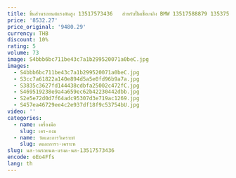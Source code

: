 ```yaml
---
title: ชิ้นส่วนรถยนต์แรงดันสูง 13517573436   สําหรับปั๊มเชื้อเพลิง BMW 13517588879 13537528345   1920LL 9819938480
price: '8532.27'
price_original: '9480.29'
currency: THB
discount: 10%
rating: 5
volume: 73
image: S4bbb6bc711be43c7a1b299520071a0beC.jpg
images:
  - S4bbb6bc711be43c7a1b299520071a0beC.jpg
  - S3cc7a61822a140e894d5a5e0fd96b9a7a.jpg
  - S3835c3627fd144438cdbfa25002c472fC.jpg
  - S469519238e9a4a659ec62b42230442dbb.jpg
  - S2e5e72d0d7f64adc95307d3e719ac1269.jpg
  - S457ea46729ee4c2e937df18f9c53754bU.jpg
video: ''
categories:
  - name: เครื่องมือ
    slug: เคร-องม
  - name: วัดและการวิเคราะห์
    slug: ดและการว-เคราะห
slug: นส-วนรถยนต-แรงด-นส-13517573436
encode: oEo4Ffs
lang: th
---
```

  
